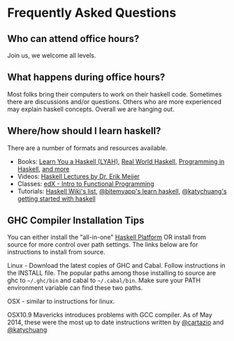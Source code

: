 # Frequently Asked Questions

## Who can attend office hours?

Join us, we welcome all levels. 

## What happens during office hours?

Most folks bring their computers to work on their haskell code. Sometimes there are discussions and/or questions. Others who are more experienced may explain haskell concepts. Overall we are hanging out.

## Where/how should I learn haskell?

There are a number of formats and resources available.

* Books: [Learn You a Haskell (LYAH)](http://learnyouahaskell.com/), [Real World Haskell](http://book.realworldhaskell.org/), [Programming in Haskell](http://www.cs.nott.ac.uk/~gmh/book.html), [and more](http://reinh.com/notes/posts/2014-07-25-recommended-reading-material.html)
* Videos: [Haskell Lectures by Dr. Erik Meijer](https://www.youtube.com/playlist?list=PLlHF8jw6FqhBKWxhfZchP0haXXPYk5mSB)
* Classes: [edX - Intro to Functional Programming](https://www.edx.org/course/delftx/delftx-fp101x-introduction-functional-2126#.U_bFL7xdVgw)  
* Tutorials: [Haskell Wiki's list](http://www.haskell.org/haskellwiki/Tutorials), [@bitemyapp's learn haskell](https://github.com/bitemyapp/learnhaskell), [@katychuang's getting started with haskell](https://github.com/katychuang/getting-started-with-haskell)  

## GHC Compiler Installation Tips

You can either install the "all-in-one" [Haskell Platform](https://www.haskell.org/platform/) OR install from source for more control over path settings. The links below are for instructions to install from source.

Linux - Download the latest copies of GHC and Cabal. Follow instructions in the INSTALL file. The popular paths among those installing to source are ghc to `~/.ghc/bin` and cabal to `~/.cabal/bin`. Make sure your PATH environment variable can find these two paths.

OSX - similar to instructions for linux.

OSX10.9 Mavericks introduces problems with GCC compiler. As of May 2014, these were the most up to date instructions written by [@cartazio](https://gist.github.com/cartazio/7131371) and [@katychuang](http://stackoverflow.com/questions/19579577/installing-building-ghc-with-osx-mavericks-ghc)






